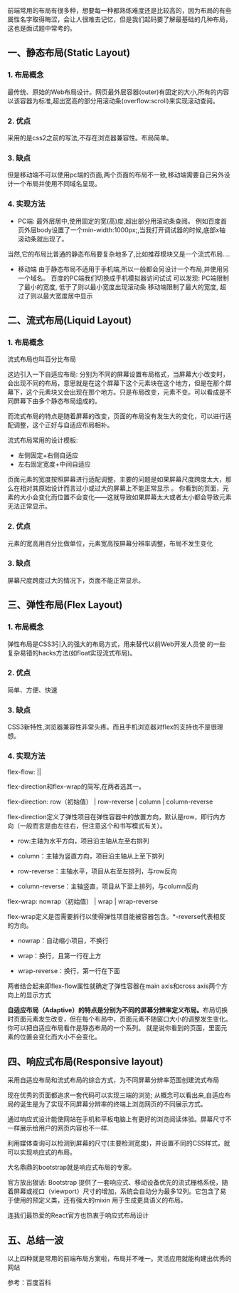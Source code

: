 前端常用的布局有很多种，想要每一种都熟练难度还是比较高的，因为布局的有些属性名字取得晦涩，会让人很难去记忆，但是我们起码要了解最基础的几种布局，这也是面试题中常考的。

## 一、静态布局(Static Layout)
### 1. 布局概念
最传统、原始的Web布局设计。网页最外层容器(outer)有固定的大小,所有的内容以该容器为标准,超出宽高的部分用滚动条(overflow:scroll)来实现滚动查阅。

### 2. 优点
采用的是css2之前的写法,不存在浏览器兼容性。布局简单。

### 3. 缺点
但是移动端不可以使用pc端的页面,两个页面的布局不一致,移动端需要自己另外设计一个布局并使用不同域名呈现。

### 4. 实现方法
- PC端:
最外层居中,使用固定的宽(高)度,超出部分用滚动条查阅。
例如百度首页外层body设置了一个min-width:1000px;,当我打开调试器的时候,底部x轴滚动条就出现了。

当然,它的布局比普通的静态布局要复杂地多了,比如推荐模块又是一个流式布局....

- 移动端
由于静态布局不适用于手机端,所以一般都会另设计一个布局,并使用另一个域名。
百度的PC端我们切换成手机模拟器访问试试
可以发现:
PC端限制了最小的宽度, 低于了则以最小宽度出现滚动条
移动端限制了最大的宽度, 超过了则以最大宽度居中显示

## 二、流式布局(Liquid Layout)
### 1. 布局概念
流式布局也叫百分比布局

这边引入一下自适应布局:
分别为不同的屏幕设置布局格式，当屏幕大小改变时，会出现不同的布局，意思就是在这个屏幕下这个元素块在这个地方，但是在那个屏幕下，这个元素块又会出现在那个地方。只是布局改变，元素不变。可以看成是不同屏幕下由多个静态布局组成的。

而流式布局的特点是随着屏幕的改变，页面的布局没有发生大的变化，可以进行适配调整，这个正好与自适应布局相补。

流式布局常用的设计模板:
- 左侧固定+右侧自适应
- 左右固定宽度+中间自适应

页面元素的宽度按照屏幕进行适配调整，主要的问题是如果屏幕尺度跨度太大，那么在相对其原始设计而言过小或过大的屏幕上不能正常显示 。 你看到的页面，元素的大小会变化而位置不会变化——这就导致如果屏幕太大或者太小都会导致元素无法正常显示。

### 2. 优点
元素的宽高用百分比做单位，元素宽高按屏幕分辨率调整，布局不发生变化

### 3. 缺点
屏幕尺度跨度过大的情况下，页面不能正常显示。

## 三、弹性布局(Flex Layout)
### 1. 布局概念
弹性布局是CSS3引入的强大的布局方式，用来替代以前Web开发人员使 的一些复杂易错的hacks方法(如float实现流式布局)。

### 2. 优点
简单、方便、快速

### 3. 缺点
CSS3新特性,浏览器兼容性非常头疼。而且手机浏览器对flex的支持也不是很理想。

### 4. 实现方法
flex-flow: ||

flex-direction和flex-wrap的简写,在两者选其一。

flex-direction: row（初始值） | row-reverse | column | column-reverse

flex-direction定义了弹性项目在弹性容器中的放置方向，默认是row，即行内方向（一般而言是由左往右，但注意这个和书写模式有关）。

- row:主轴为水平方向，项目沿主轴从左至右排列

- column：主轴为竖直方向，项目沿主轴从上至下排列

- row-reverse：主轴水平，项目从右至左排列，与row反向

- column-reverse：主轴竖直，项目从下至上排列，与column反向



flex-wrap: nowrap（初始值） | wrap | wrap-reverse

flex-wrap定义是否需要拆行以使得弹性项目能被容器包含。*-reverse代表相反的方向。

- nowrap：自动缩小项目，不换行

- wrap：换行，且第一行在上方

- wrap-reverse：换行，第一行在下面





两者结合起来即flex-flow属性就确定了弹性容器在main axis和cross axis两个方向上的显示方式

<b>自适应布局（Adaptive）的特点是分别为不同的屏幕分辨率定义布局。</b>布局切换时页面元素发生改变，但在每个布局中，页面元素不随窗口大小的调整发生变化。 你可以把自适应布局看作是静态布局的一个系列。 就是说你看到的页面，里面元素的位置会变化而大小不会变化。

## 四、响应式布局(Responsive layout)
采用自适应布局和流式布局的综合方式，为不同屏幕分辨率范围创建流式布局

现在优秀的页面都追求一套代码可以实现三端的浏览;
从概念可以看出来,自适应布局的诞生是为了实现不同屏幕分辨率的终端上浏览网页的不同展示方式。

通过响应式设计能使网站在手机和平板电脑上有更好的浏览阅读体验。屏幕尺寸不一样展示给用户的网页内容也不一样.

利用媒体查询可以检测到屏幕的尺寸(主要检测宽度)，并设置不同的CSS样式，就可以实现响应式的布局。

大名鼎鼎的bootstrap就是响应式布局的专家。

官方放出狠话:
Bootstrap 提供了一套响应式、移动设备优先的流式栅格系统，随着屏幕或视口（viewport）尺寸的增加，系统会自动分为最多12列。它包含了易于使用的预定义类，还有强大的mixin 用于生成更具语义的布局。

连我们最热爱的React官方也热衷于响应式布局设计


## 五、总结一波
以上四种就是常用的前端布局方案啦，布局并不唯一。灵活应用就能构建出优秀的网站

参考：百度百科